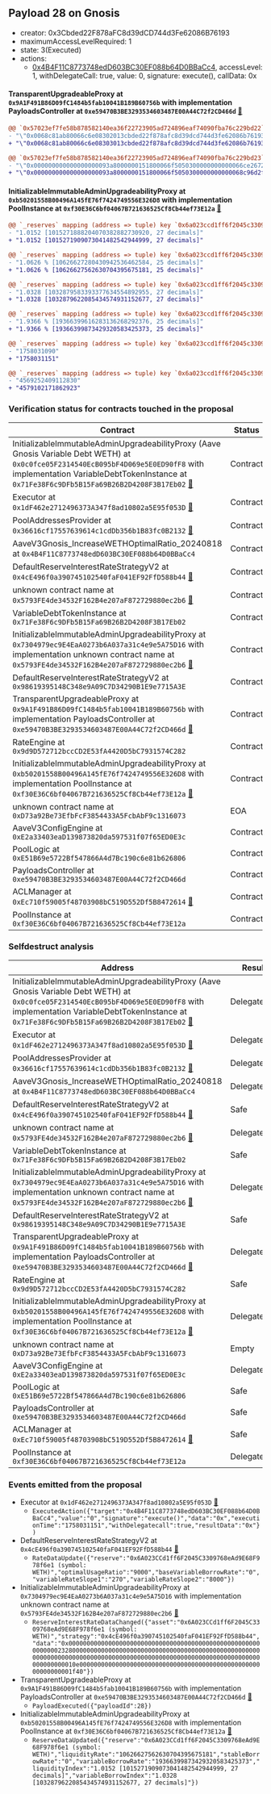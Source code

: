 ## Payload 28 on Gnosis

- creator: 0x3Cbded22F878aFC8d39dCD744d3Fe62086B76193
- maximumAccessLevelRequired: 1
- state: 3(Executed)
- actions:
  - [0x4B4F11C8773748edD603BC30EF088b64D0BBaCc4](https://gnosisscan.io/tx/0x4B4F11C8773748edD603BC30EF088b64D0BBaCc4), accessLevel: 1, withDelegateCall: true, value: 0, signature: execute(), callData: 0x

#### TransparentUpgradeableProxy at `0x9A1F491B86D09fC1484b5fab10041B189B60756b` with implementation PayloadsController at `0xe59470B3BE3293534603487E00A44C72f2CD466d` [:ghost:](https://github.com/bgd-labs/aave-address-book  "GovernanceV3Gnosis.PAYLOADS_CONTROLLER")

```diff
@@ `0x57023ef7fe58b878582140ea36f22723905ad724896eaf74090fba76c229bd22` raw  @@
- "\"0x0068c81ab80066c6e08302013cbded22f878afc8d39dcd744d3fe62086b76193\""
+ "\"0x0068c81ab80066c6e08303013cbded22f878afc8d39dcd744d3fe62086b76193\""

@@ `0x57023ef7fe58b878582140ea36f22723905ad724896eaf74090fba76c229bd23` raw  @@
- "\"0x000000000000000000093a8000000151800066f5050300000000000066ce2672\""
+ "\"0x000000000000000000093a8000000151800066f5050300000000000068c96d2f\""

```
#### InitializableImmutableAdminUpgradeabilityProxy at `0xb50201558B00496A145fE76f7424749556E326D8` with implementation PoolInstance at `0xf30E36C6bf04067B721636525Cf8Cb44ef73E12a` [:ghost:](https://github.com/bgd-labs/aave-address-book  "AaveV3Gnosis.POOL")

```diff
@@ `_reserves` mapping (address => tuple) key `0x6a023ccd1ff6f2045c3309768ead9e68f978f6e1`.liquidityIndex @@
- "1.0152 [1015271888204070382882730920, 27 decimals]"
+ "1.0152 [1015271909073041482542944999, 27 decimals]"

@@ `_reserves` mapping (address => tuple) key `0x6a023ccd1ff6f2045c3309768ead9e68f978f6e1`.currentLiquidityRate @@
- "1.0626 % [10626627280430942536462584, 25 decimals]"
+ "1.0626 % [10626627562630704395675181, 25 decimals]"

@@ `_reserves` mapping (address => tuple) key `0x6a023ccd1ff6f2045c3309768ead9e68f978f6e1`.variableBorrowIndex @@
- "1.0328 [1032879583393377634554892955, 27 decimals]"
+ "1.0328 [1032879622085434574931152677, 27 decimals]"

@@ `_reserves` mapping (address => tuple) key `0x6a023ccd1ff6f2045c3309768ead9e68f978f6e1`.currentVariableBorrowRate @@
- "1.9366 % [19366399616283136268292376, 25 decimals]"
+ "1.9366 % [19366399873429320583425373, 25 decimals]"

@@ `_reserves` mapping (address => tuple) key `0x6a023ccd1ff6f2045c3309768ead9e68f978f6e1`.lastUpdateTimestamp @@
- "1758031090"
+ "1758031151"

@@ `_reserves` mapping (address => tuple) key `0x6a023ccd1ff6f2045c3309768ead9e68f978f6e1`.accruedToTreasury @@
- "4569252409112830"
+ "4579102171862923"

```
### Verification status for contracts touched in the proposal

| Contract | Status |
|---------|------------|
| InitializableImmutableAdminUpgradeabilityProxy (Aave Gnosis Variable Debt WETH) at `0x0c0fce05F2314540EcB095bF4D069e5E0ED90fF8` with implementation VariableDebtTokenInstance at `0x71Fe38F6c9DFb5B15Fa69B26B2D4208F3B17Eb02` [:ghost:](https://github.com/bgd-labs/aave-address-book  "AaveV3Gnosis.ASSETS.WETH.V_TOKEN") | Contract |
| Executor at `0x1dF462e2712496373A347f8ad10802a5E95f053D` [:ghost:](https://github.com/bgd-labs/aave-address-book  "AaveV3Gnosis.ACL_ADMIN") | Contract |
| PoolAddressesProvider at `0x36616cf17557639614c1cdDb356b1B83fc0B2132` [:ghost:](https://github.com/bgd-labs/aave-address-book  "AaveV3Gnosis.POOL_ADDRESSES_PROVIDER") | Contract |
| AaveV3Gnosis_IncreaseWETHOptimalRatio_20240818 at `0x4B4F11C8773748edD603BC30EF088b64D0BBaCc4` | Contract |
| DefaultReserveInterestRateStrategyV2 at `0x4cE496f0a390745102540faF041EF92FfD588b44` [:ghost:](https://github.com/bgd-labs/aave-address-book  "AaveV3Gnosis.ASSETS.WETH.INTEREST_RATE_STRATEGY") | Contract |
| unknown contract name at `0x5793FE4de34532F162B4e207aF872729880ec2b6` [:ghost:](https://github.com/bgd-labs/aave-address-book  "AaveV3Gnosis.POOL_CONFIGURATOR_IMPL") | Contract |
| VariableDebtTokenInstance at `0x71Fe38F6c9DFb5B15Fa69B26B2D4208F3B17Eb02` | Contract |
| InitializableImmutableAdminUpgradeabilityProxy at `0x7304979ec9E4EaA0273b6A037a31c4e9e5A75D16` with implementation unknown contract name at `0x5793FE4de34532F162B4e207aF872729880ec2b6` [:ghost:](https://github.com/bgd-labs/aave-address-book  "AaveV3Gnosis.POOL_CONFIGURATOR") | Contract |
| DefaultReserveInterestRateStrategyV2 at `0x98619395148C348e9A09C7D34290B1E9e7715A3E` | Contract |
| TransparentUpgradeableProxy at `0x9A1F491B86D09fC1484b5fab10041B189B60756b` with implementation PayloadsController at `0xe59470B3BE3293534603487E00A44C72f2CD466d` [:ghost:](https://github.com/bgd-labs/aave-address-book  "GovernanceV3Gnosis.PAYLOADS_CONTROLLER") | Contract |
| RateEngine at `0x9d9D572712bccCD2E53fA4420D5bC7931574C282` | Contract |
| InitializableImmutableAdminUpgradeabilityProxy at `0xb50201558B00496A145fE76f7424749556E326D8` with implementation PoolInstance at `0xf30E36C6bf04067B721636525Cf8Cb44ef73E12a` [:ghost:](https://github.com/bgd-labs/aave-address-book  "AaveV3Gnosis.POOL") | Contract |
| unknown contract name at `0xD73a92Be73EfbFcF3854433A5FcbAbF9c1316073` | EOA |
| AaveV3ConfigEngine at `0xE2a33403eaD139873820da597531f07f65ED0E3c` | Contract |
| PoolLogic at `0xE51B69e5722Bf547866A4d7Bc190c6e81b626806` | Contract |
| PayloadsController at `0xe59470B3BE3293534603487E00A44C72f2CD466d` | Contract |
| ACLManager at `0xEc710f59005f48703908bC519D552Df5B8472614` [:ghost:](https://github.com/bgd-labs/aave-address-book  "AaveV3Gnosis.ACL_MANAGER") | Contract |
| PoolInstance at `0xf30E36C6bf04067B721636525Cf8Cb44ef73E12a` | Contract |

### Selfdestruct analysis

| Address | Result |
|---------|------------|
| InitializableImmutableAdminUpgradeabilityProxy (Aave Gnosis Variable Debt WETH) at `0x0c0fce05F2314540EcB095bF4D069e5E0ED90fF8` with implementation VariableDebtTokenInstance at `0x71Fe38F6c9DFb5B15Fa69B26B2D4208F3B17Eb02` [:ghost:](https://github.com/bgd-labs/aave-address-book  "AaveV3Gnosis.ASSETS.WETH.V_TOKEN") | DelegateCall |
| Executor at `0x1dF462e2712496373A347f8ad10802a5E95f053D` [:ghost:](https://github.com/bgd-labs/aave-address-book  "AaveV3Gnosis.ACL_ADMIN") | DelegateCall |
| PoolAddressesProvider at `0x36616cf17557639614c1cdDb356b1B83fc0B2132` [:ghost:](https://github.com/bgd-labs/aave-address-book  "AaveV3Gnosis.POOL_ADDRESSES_PROVIDER") | DelegateCall |
| AaveV3Gnosis_IncreaseWETHOptimalRatio_20240818 at `0x4B4F11C8773748edD603BC30EF088b64D0BBaCc4` | DelegateCall |
| DefaultReserveInterestRateStrategyV2 at `0x4cE496f0a390745102540faF041EF92FfD588b44` [:ghost:](https://github.com/bgd-labs/aave-address-book  "AaveV3Gnosis.ASSETS.WETH.INTEREST_RATE_STRATEGY") | Safe |
| unknown contract name at `0x5793FE4de34532F162B4e207aF872729880ec2b6` [:ghost:](https://github.com/bgd-labs/aave-address-book  "AaveV3Gnosis.POOL_CONFIGURATOR_IMPL") | DelegateCall |
| VariableDebtTokenInstance at `0x71Fe38F6c9DFb5B15Fa69B26B2D4208F3B17Eb02` | Safe |
| InitializableImmutableAdminUpgradeabilityProxy at `0x7304979ec9E4EaA0273b6A037a31c4e9e5A75D16` with implementation unknown contract name at `0x5793FE4de34532F162B4e207aF872729880ec2b6` [:ghost:](https://github.com/bgd-labs/aave-address-book  "AaveV3Gnosis.POOL_CONFIGURATOR") | DelegateCall |
| DefaultReserveInterestRateStrategyV2 at `0x98619395148C348e9A09C7D34290B1E9e7715A3E` | Safe |
| TransparentUpgradeableProxy at `0x9A1F491B86D09fC1484b5fab10041B189B60756b` with implementation PayloadsController at `0xe59470B3BE3293534603487E00A44C72f2CD466d` [:ghost:](https://github.com/bgd-labs/aave-address-book  "GovernanceV3Gnosis.PAYLOADS_CONTROLLER") | DelegateCall |
| RateEngine at `0x9d9D572712bccCD2E53fA4420D5bC7931574C282` | Safe |
| InitializableImmutableAdminUpgradeabilityProxy at `0xb50201558B00496A145fE76f7424749556E326D8` with implementation PoolInstance at `0xf30E36C6bf04067B721636525Cf8Cb44ef73E12a` [:ghost:](https://github.com/bgd-labs/aave-address-book  "AaveV3Gnosis.POOL") | DelegateCall |
| unknown contract name at `0xD73a92Be73EfbFcF3854433A5FcbAbF9c1316073` | Empty |
| AaveV3ConfigEngine at `0xE2a33403eaD139873820da597531f07f65ED0E3c` | DelegateCall |
| PoolLogic at `0xE51B69e5722Bf547866A4d7Bc190c6e81b626806` | Safe |
| PayloadsController at `0xe59470B3BE3293534603487E00A44C72f2CD466d` | Safe |
| ACLManager at `0xEc710f59005f48703908bC519D552Df5B8472614` [:ghost:](https://github.com/bgd-labs/aave-address-book  "AaveV3Gnosis.ACL_MANAGER") | Safe |
| PoolInstance at `0xf30E36C6bf04067B721636525Cf8Cb44ef73E12a` | DelegateCall |

### Events emitted from the proposal

- Executor at `0x1dF462e2712496373A347f8ad10802a5E95f053D` [:ghost:](https://github.com/bgd-labs/aave-address-book  "AaveV3Gnosis.ACL_ADMIN")
  - `ExecutedAction({"target":"0x4B4F11C8773748edD603BC30EF088b64D0BBaCc4","value":"0","signature":"execute()","data":"0x","executionTime":"1758031151","withDelegatecall":true,"resultData":"0x"})`
- DefaultReserveInterestRateStrategyV2 at `0x4cE496f0a390745102540faF041EF92FfD588b44` [:ghost:](https://github.com/bgd-labs/aave-address-book  "AaveV3Gnosis.ASSETS.WETH.INTEREST_RATE_STRATEGY")
  - `RateDataUpdate({"reserve":"0x6A023CCd1ff6F2045C3309768eAd9E68F978f6e1 (symbol: WETH)","optimalUsageRatio":"9000","baseVariableBorrowRate":"0","variableRateSlope1":"270","variableRateSlope2":"8000"})`
- InitializableImmutableAdminUpgradeabilityProxy at `0x7304979ec9E4EaA0273b6A037a31c4e9e5A75D16` with implementation unknown contract name at `0x5793FE4de34532F162B4e207aF872729880ec2b6` [:ghost:](https://github.com/bgd-labs/aave-address-book  "AaveV3Gnosis.POOL_CONFIGURATOR")
  - `ReserveInterestRateDataChanged({"asset":"0x6A023CCd1ff6F2045C3309768eAd9E68F978f6e1 (symbol: WETH)","strategy":"0x4cE496f0a390745102540faF041EF92FfD588b44","data":"0x00000000000000000000000000000000000000000000000000000000000023280000000000000000000000000000000000000000000000000000000000000000000000000000000000000000000000000000000000000000000000000000010e0000000000000000000000000000000000000000000000000000000000001f40"})`
- TransparentUpgradeableProxy at `0x9A1F491B86D09fC1484b5fab10041B189B60756b` with implementation PayloadsController at `0xe59470B3BE3293534603487E00A44C72f2CD466d` [:ghost:](https://github.com/bgd-labs/aave-address-book  "GovernanceV3Gnosis.PAYLOADS_CONTROLLER")
  - `PayloadExecuted({"payloadId":28})`
- InitializableImmutableAdminUpgradeabilityProxy at `0xb50201558B00496A145fE76f7424749556E326D8` with implementation PoolInstance at `0xf30E36C6bf04067B721636525Cf8Cb44ef73E12a` [:ghost:](https://github.com/bgd-labs/aave-address-book  "AaveV3Gnosis.POOL")
  - `ReserveDataUpdated({"reserve":"0x6A023CCd1ff6F2045C3309768eAd9E68F978f6e1 (symbol: WETH)","liquidityRate":"10626627562630704395675181","stableBorrowRate":"0","variableBorrowRate":"19366399873429320583425373","liquidityIndex":"1.0152 [1015271909073041482542944999, 27 decimals]","variableBorrowIndex":"1.0328 [1032879622085434574931152677, 27 decimals]"})`
